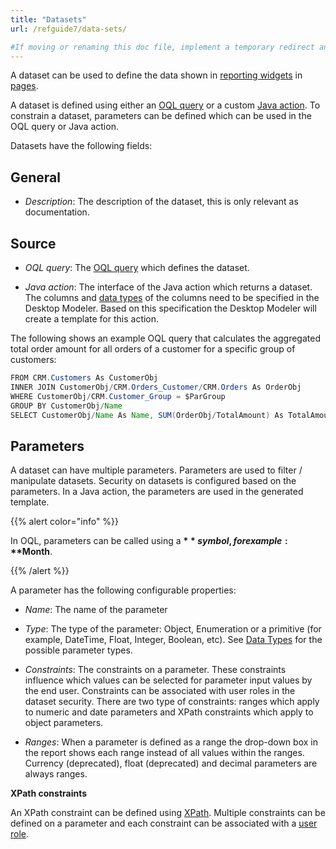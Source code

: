 ```yaml
---
title: "Datasets"
url: /refguide7/data-sets/

#If moving or renaming this doc file, implement a temporary redirect and let the respective team know they should update the URL in the product. See Mapping to Products for more details.
---
```



A dataset can be used to define the data shown in [reporting widgets](/refguide7/report-widgets/) in [pages](/refguide7/pages/).

A dataset is defined using either an [OQL query](/refguide7/oql/) or a custom [Java action](/refguide7/java-actions/). To constrain a dataset, parameters can be defined which can be used in the OQL query or Java action.

Datasets have the following fields:

## General

* *Description*: The description of the dataset, this is only relevant as documentation.

## Source

* *OQL query*: The [OQL query](/refguide7/oql/) which defines the dataset.

* *Java action*: The interface of the Java action which returns a dataset. The columns and [data types](/refguide7/data-types/) of the columns need to be specified in the Desktop Modeler. Based on this specification the Desktop Modeler will create a template for this action.

The following shows an example OQL query that calculates the aggregated total order amount for all orders of a customer for a specific group of customers:

```java
FROM CRM.Customers As CustomerObj
INNER JOIN CustomerObj/CRM.Orders_Customer/CRM.Orders As OrderObj
WHERE CustomerObj/CRM.Customer_Group = $ParGroup
GROUP BY CustomerObj/Name
SELECT CustomerObj/Name As Name, SUM(OrderObj/TotalAmount) As TotalAmount
```

## Parameters

A dataset can have multiple parameters. Parameters are used to filter / manipulate datasets. Security on datasets is configured based on the parameters. In a Java action, the parameters are used in the generated template.

{{% alert color="info" %}}

In OQL, parameters can be called using a **$** symbol, for example: **$Month**.

{{% /alert %}}

A parameter has the following configurable properties:

* *Name*: The name of the parameter

* *Type*: The type of the parameter: Object, Enumeration or a primitive (for example, DateTime, Float, Integer, Boolean, etc). See [Data Types](/refguide7/data-types/) for the possible parameter types.

* *Constraints*: The constraints on a parameter. These constraints influence which values can be selected for parameter input values by the end user. Constraints can be associated with user roles in the dataset security. There are two type of constraints: ranges which apply to numeric and date parameters and XPath constraints which apply to object parameters.

* *Ranges*: When a parameter is defined as a range the drop-down box in the report shows each range instead of all values within the ranges. Currency (deprecated), float (deprecated) and decimal parameters are always ranges.

**XPath constraints**

An XPath constraint can be defined using [XPath](/refguide7/xpath/). Multiple constraints can be defined on a parameter and each constraint can be associated with a [user role](/refguide7/user-roles/).
